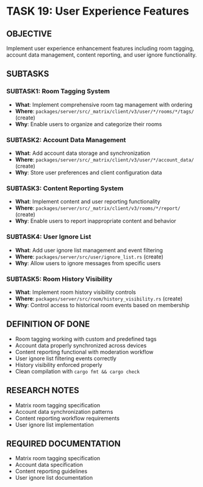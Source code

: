 # TASK 19: User Experience Features

## OBJECTIVE
Implement user experience enhancement features including room tagging, account data management, content reporting, and user ignore functionality.

## SUBTASKS

### SUBTASK1: Room Tagging System
- **What**: Implement comprehensive room tag management with ordering
- **Where**: `packages/server/src/_matrix/client/v3/user/*/rooms/*/tags/` (create)
- **Why**: Enable users to organize and categorize their rooms

### SUBTASK2: Account Data Management
- **What**: Add account data storage and synchronization
- **Where**: `packages/server/src/_matrix/client/v3/user/*/account_data/` (create)
- **Why**: Store user preferences and client configuration data

### SUBTASK3: Content Reporting System
- **What**: Implement content and user reporting functionality
- **Where**: `packages/server/src/_matrix/client/v3/rooms/*/report/` (create)
- **Why**: Enable users to report inappropriate content and behavior

### SUBTASK4: User Ignore List
- **What**: Add user ignore list management and event filtering
- **Where**: `packages/server/src/user/ignore_list.rs` (create)
- **Why**: Allow users to ignore messages from specific users

### SUBTASK5: Room History Visibility
- **What**: Implement room history visibility controls
- **Where**: `packages/server/src/room/history_visibility.rs` (create)
- **Why**: Control access to historical room events based on membership

## DEFINITION OF DONE
- Room tagging working with custom and predefined tags
- Account data properly synchronized across devices
- Content reporting functional with moderation workflow
- User ignore list filtering events correctly
- History visibility enforced properly
- Clean compilation with `cargo fmt && cargo check`

## RESEARCH NOTES
- Matrix room tagging specification
- Account data synchronization patterns
- Content reporting workflow requirements
- User ignore list implementation

## REQUIRED DOCUMENTATION
- Matrix room tagging specification
- Account data specification
- Content reporting guidelines
- User ignore list documentation